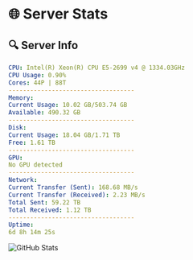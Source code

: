 # 🌐 Server Stats
## 🔍 Server Info
```yaml
CPU: Intel(R) Xeon(R) CPU E5-2699 v4 @ 1334.03GHz
CPU Usage: 0.90%
Cores: 44P | 88T
-----------------------------------
Memory:
Current Usage: 10.02 GB/503.74 GB
Available: 490.32 GB
-----------------------------------
Disk:
Current Usage: 18.04 GB/1.71 TB
Free: 1.61 TB
-----------------------------------
GPU:
No GPU detected
-----------------------------------
Network:
Current Transfer (Sent): 168.68 MB/s
Current Transfer (Received): 2.23 MB/s
Total Sent: 59.22 TB
Total Received: 1.12 TB
-----------------------------------
Uptime:
6d 8h 14m 25s
```
![GitHub Stats](https://img.shields.io/badge/Updated-2025-02-14_06:57:43-blue)